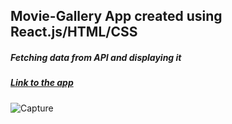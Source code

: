 ## Movie-Gallery App created using React.js/HTML/CSS
 
##### Fetching data from API and displaying it

##### <a href="https://movieapp-olive.vercel.app/?fbclid=IwAR1XVMcgKph2yuYmaIU0Y-YbZfG6LpJjk-IHtYsOKMz69yj_hsO4NraqhjA">Link to the app</a>

![Capture](https://user-images.githubusercontent.com/62845697/96245624-2e470880-0fb0-11eb-8159-795c400f5c04.PNG)
